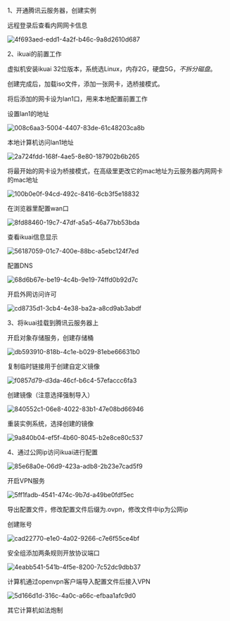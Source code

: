 1、开通腾讯云服务器，创建实例



远程登录后查看内网网卡信息



![4f693aed-edd1-4a2f-b46c-9a8d2610d687](file:///C:/Typedown/4f693aed-edd1-4a2f-b46c-9a8d2610d687.png)

2、ikuai的前置工作



虚拟机安装ikuai 32位版本，系统选Linux，内存2G，硬盘5G，*不拆分磁盘*。

创建完成后，加载iso文件，添加一张网卡，选桥接模式。

将后添加的网卡设为lan1口，用来本地配置前置工作

设置lan1的地址

![008c6aa3-5004-4407-83de-61c48203ca8b](file:///C:/Typedown/008c6aa3-5004-4407-83de-61c48203ca8b.png)



本地计算机访问lan1地址

![2a724fdd-168f-4ae5-8e80-187902b6b265](file:///C:/Typedown/2a724fdd-168f-4ae5-8e80-187902b6b265.png)



将最开始的网卡设为桥接模式，在高级里更改它的mac地址为云服务器内网网卡的mac地址

![100b0e0f-94cd-492c-8416-6cb3f5e18832](file:///C:/Typedown/100b0e0f-94cd-492c-8416-6cb3f5e18832.png)





在浏览器里配置wan口

![8fd88460-19c7-47df-a5a5-46a77bb53bda](file:///C:/Typedown/8fd88460-19c7-47df-a5a5-46a77bb53bda.png)



查看ikuai信息显示



![56187059-01c7-400e-88bc-a5ebc124f7ed](file:///C:/Typedown/56187059-01c7-400e-88bc-a5ebc124f7ed.png)



配置DNS

![68d6b67e-be19-4c4b-9e19-74ffd0b92d7c](file:///C:/Typedown/68d6b67e-be19-4c4b-9e19-74ffd0b92d7c.png)



开启外网访问许可

![cd8735d1-3cb4-4e38-ba2a-a8cd9ab3abdf](file:///C:/Typedown/cd8735d1-3cb4-4e38-ba2a-a8cd9ab3abdf.png)



3、将ikuai挂载到腾讯云服务器上





开启对象存储服务，创建存储桶

![db593910-818b-4c1e-b029-81ebe66631b0](file:///C:/Typedown/db593910-818b-4c1e-b029-81ebe66631b0.png)



复制临时链接用于创建自定义镜像

![f0857d79-d3da-46cf-b6c4-57efaccc6fa3](file:///C:/Typedown/f0857d79-d3da-46cf-b6c4-57efaccc6fa3.png)



创建镜像（注意选择强制导入）

![840552c1-06e8-4022-83b1-47e08bd66946](file:///C:/Typedown/840552c1-06e8-4022-83b1-47e08bd66946.png)



重装实例系统，选择创建的镜像

![9a840b04-ef5f-4b60-8045-b2e8ce80c537](file:///C:/Typedown/9a840b04-ef5f-4b60-8045-b2e8ce80c537.png)







4、通过公网ip访问ikuai进行配置

![85e68a0e-06d9-423a-adb8-2b23e7cad5f9](file:///C:/Typedown/85e68a0e-06d9-423a-adb8-2b23e7cad5f9.png)





开启VPN服务

![5ff1fadb-4541-474c-9b7d-a49be0fdf5ec](file:///C:/Typedown/5ff1fadb-4541-474c-9b7d-a49be0fdf5ec.png)



导出配置文件，修改配置文件后缀为.ovpn，修改文件中ip为公网ip



创建账号

![cad22770-e1e0-4a02-9266-c7e6f55ce4bf](file:///C:/Typedown/cad22770-e1e0-4a02-9266-c7e6f55ce4bf.png)



安全组添加两条规则开放协议端口

![4eabb541-541b-4f5e-8200-7c52dc9dbb37](file:///C:/Typedown/4eabb541-541b-4f5e-8200-7c52dc9dbb37.png)



计算机通过openvpn客户端导入配置文件后接入VPN

![5d166d1d-316c-4a0c-a66c-efbaa1afc9d0](file:///C:/Typedown/5d166d1d-316c-4a0c-a66c-efbaa1afc9d0.png)



其它计算机如法炮制




